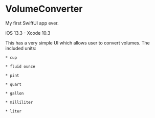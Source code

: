 # VolumeConverter
My first SwiftUI app ever.

iOS 13.3 - Xcode 10.3

This has a very simple UI which allows user to convert volumes. The included units: 
    
    * cup
    
    * fluid ounce
    
    * pint
    
    * quart
    
    * gallon
    
    * milliliter
    
    * liter
